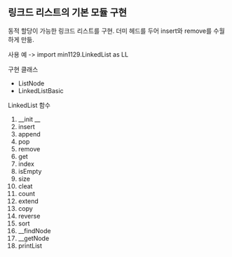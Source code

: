 ## 링크드 리스트의 기본 모듈 구현

동적 할당이 가능한 링크드 리스트를 구현. 더미 헤드를 두어 insert와 remove를 수월하게 만듦.

사용 예 -> import min1129.LinkedList as LL

구현 클래스
* ListNode
* LinkedListBasic

LinkedList 함수
1. __init __
2. insert
3. append
4. pop
5. remove
6. get
7. index
8. isEmpty
9. size
10. cleat
11. count
12. extend
13. copy
14. reverse
15. sort
16. __findNode
17. __getNode
18. printList